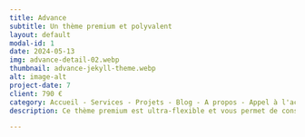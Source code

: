 ```yaml
---
title: Advance
subtitle: Un thème premium et polyvalent
layout: default
modal-id: 1
date: 2024-05-13
img: advance-detail-02.webp
thumbnail: advance-jekyll-theme.webp
alt: image-alt
project-date: 7
client: 790 €
category: Accueil - Services - Projets - Blog - A propos - Appel à l'action
description: Ce thème premium est ultra-flexible et vous permet de construire des sites web marketing, des blogs complets, des portfolios et bien plus encore. Bénéficiez d'un design élégant, d'un code propre et d'une optimisation SEO pour une présence en ligne irréprochable. Ce thème haut de gamme vous offre une personnalisation infinie, une panoplie de fonctionnalités puissantes et un code optimisé pour la vitesse.

---
```

